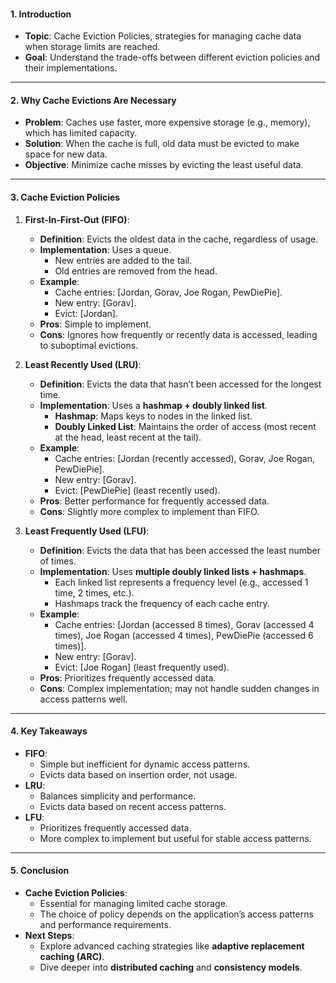 #### **1. Introduction**
- **Topic**: Cache Eviction Policies, strategies for managing cache data when storage limits are reached.
- **Goal**: Understand the trade-offs between different eviction policies and their implementations.

---

#### **2. Why Cache Evictions Are Necessary**
- **Problem**: Caches use faster, more expensive storage (e.g., memory), which has limited capacity.
- **Solution**: When the cache is full, old data must be evicted to make space for new data.
- **Objective**: Minimize cache misses by evicting the least useful data.

---

#### **3. Cache Eviction Policies**
1. **First-In-First-Out (FIFO)**:
   - **Definition**: Evicts the oldest data in the cache, regardless of usage.
   - **Implementation**: Uses a queue.
     - New entries are added to the tail.
     - Old entries are removed from the head.
   - **Example**:
     - Cache entries: [Jordan, Gorav, Joe Rogan, PewDiePie].
     - New entry: [Gorav].
     - Evict: [Jordan].
   - **Pros**: Simple to implement.
   - **Cons**: Ignores how frequently or recently data is accessed, leading to suboptimal evictions.

2. **Least Recently Used (LRU)**:
   - **Definition**: Evicts the data that hasn’t been accessed for the longest time.
   - **Implementation**: Uses a **hashmap + doubly linked list**.
     - **Hashmap**: Maps keys to nodes in the linked list.
     - **Doubly Linked List**: Maintains the order of access (most recent at the head, least recent at the tail).
   - **Example**:
     - Cache entries: [Jordan (recently accessed), Gorav, Joe Rogan, PewDiePie].
     - New entry: [Gorav].
     - Evict: [PewDiePie] (least recently used).
   - **Pros**: Better performance for frequently accessed data.
   - **Cons**: Slightly more complex to implement than FIFO.

3. **Least Frequently Used (LFU)**:
   - **Definition**: Evicts the data that has been accessed the least number of times.
   - **Implementation**: Uses **multiple doubly linked lists + hashmaps**.
     - Each linked list represents a frequency level (e.g., accessed 1 time, 2 times, etc.).
     - Hashmaps track the frequency of each cache entry.
   - **Example**:
     - Cache entries: [Jordan (accessed 8 times), Gorav (accessed 4 times), Joe Rogan (accessed 4 times), PewDiePie (accessed 6 times)].
     - New entry: [Gorav].
     - Evict: [Joe Rogan] (least frequently used).
   - **Pros**: Prioritizes frequently accessed data.
   - **Cons**: Complex implementation; may not handle sudden changes in access patterns well.

---

#### **4. Key Takeaways**
- **FIFO**:
  - Simple but inefficient for dynamic access patterns.
  - Evicts data based on insertion order, not usage.
- **LRU**:
  - Balances simplicity and performance.
  - Evicts data based on recent access patterns.
- **LFU**:
  - Prioritizes frequently accessed data.
  - More complex to implement but useful for stable access patterns.

---

#### **5. Conclusion**
- **Cache Eviction Policies**:
  - Essential for managing limited cache storage.
  - The choice of policy depends on the application’s access patterns and performance requirements.
- **Next Steps**:
  - Explore advanced caching strategies like **adaptive replacement caching (ARC)**.
  - Dive deeper into **distributed caching** and **consistency models**.

